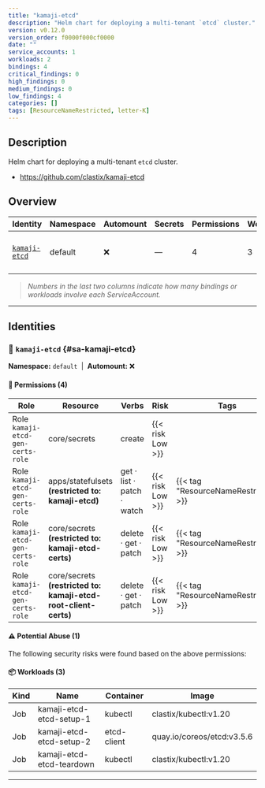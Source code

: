 ```yaml
---
title: "kamaji-etcd"
description: "Helm chart for deploying a multi-tenant `etcd` cluster."
version: v0.12.0
version_order: f0000f000cf0000
date: ""
service_accounts: 1
workloads: 2
bindings: 4
critical_findings: 0
high_findings: 0
medium_findings: 0
low_findings: 4
categories: []
tags: [ResourceNameRestricted, letter-K]
---
```


## Description

Helm chart for deploying a multi-tenant `etcd` cluster.

- https://github.com/clastix/kamaji-etcd

## Overview

| Identity                         | Namespace | Automount | Secrets | Permissions | Workloads | Risk               |
| -------------------------------- | --------- | --------- | ------- | ----------- | --------- | ------------------ |
| [`kamaji-etcd`](#sa-kamaji-etcd) | default   | ❌        | —       | 4           | 3         | {{< risk "Low" >}} |

> _Numbers in the last two columns indicate how many bindings or workloads involve each ServiceAccount._

---

## Identities

### 🤖 `kamaji-etcd` {#sa-kamaji-etcd}

**Namespace:** `default`  |  **Automount:** ❌

#### 🔑 Permissions (4)

| Role                              | Resource                                                        | Verbs                      | Risk             | Tags                                 |
| --------------------------------- | --------------------------------------------------------------- | -------------------------- | ---------------- | ------------------------------------ |
| Role `kamaji-etcd-gen-certs-role` | core/secrets                                                    | create                     | {{< risk Low >}} |                                      |
| Role `kamaji-etcd-gen-certs-role` | apps/statefulsets **(restricted to: kamaji-etcd)**              | get · list · patch · watch | {{< risk Low >}} | {{< tag "ResourceNameRestricted" >}} |
| Role `kamaji-etcd-gen-certs-role` | core/secrets **(restricted to: kamaji-etcd-certs)**             | delete · get · patch       | {{< risk Low >}} | {{< tag "ResourceNameRestricted" >}} |
| Role `kamaji-etcd-gen-certs-role` | core/secrets **(restricted to: kamaji-etcd-root-client-certs)** | delete · get · patch       | {{< risk Low >}} | {{< tag "ResourceNameRestricted" >}} |

#### ⚠️ Potential Abuse (1)

The following security risks were found based on the above permissions:

#### 📦 Workloads (3)

| Kind | Name                      | Container   | Image                      |
| ---- | ------------------------- | ----------- | -------------------------- |
| Job  | kamaji-etcd-etcd-setup-1  | kubectl     | clastix/kubectl:v1.20      |
| Job  | kamaji-etcd-etcd-setup-2  | etcd-client | quay.io/coreos/etcd:v3.5.6 |
| Job  | kamaji-etcd-etcd-teardown | kubectl     | clastix/kubectl:v1.20      |

---
